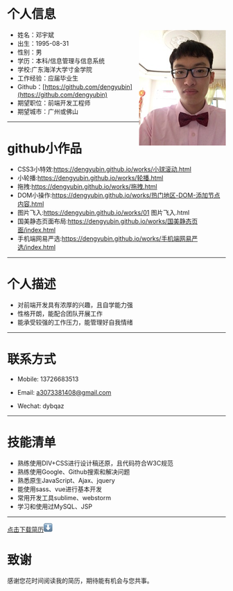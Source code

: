 
# 个人信息
 - 姓名：邓宇斌     <img src='src/images/me1.jpg' align='right' style=' width:200px;height:200 px'/>
 - 出生：1995-08-31
 - 性别：男
 - 学历：本科/信息管理与信息系统
 - 学校:广东海洋大学寸金学院
 - 工作经验：应届毕业生
 - Github：[https://github.com/dengyubin](https://github.com/dengyubin)
 - 期望职位：前端开发工程师
 - 期望城市：广州或佛山

---

# github小作品

- CSS3小特效:https://dengyubin.github.io/works/小球滚动.html
- 小轮播:https://dengyubin.github.io/works/轮播.html
- 拖拽:https://dengyubin.github.io/works/拖拽.html
- DOM小操作:https://dengyubin.github.io/works/热门地区-DOM-添加节点内容.html
- 图片飞入:https://dengyubin.github.io/works/01 图片飞入.html
- 国美静态页面布局:https://dengyubin.github.io/works/国美静态页面/index.html
- 手机端网易严选:https://dengyubin.github.io/works/手机端网易严选/index.html
  
---
# 个人描述

- 对前端开发具有浓厚的兴趣，且自学能力强
- 性格开朗，能配合团队开展工作
- 能承受较强的工作压力，能管理好自我情绪

---
# 联系方式

- Mobile: 13726683513

- Email: a3073381408@gmail.com

- Wechat: dybqaz

---
# 技能清单
- 熟练使用DIV+CSS进行设计稿还原，且代码符合W3C规范
- 熟练使用Google、Github搜索和解决问题
- 熟悉原生JavaScript、Ajax、jquery
- 能使用sass、vue进行基本开发
- 常用开发工具sublime、webstorm
- 学习和使用过MySQL、JSP

---
[点击下载简历](src/images/me.pdf)![download](src/images/down.png "下载简历")

# 致谢
感谢您花时间阅读我的简历，期待能有机会与您共事。
